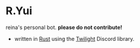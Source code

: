 # R.Yui

reina's personal bot. **please do not contribute!**

- written in [Rust](https://rust-lang.org) using the [Twilight](https://github.com/twilight-rs/twilight) Discord library.
